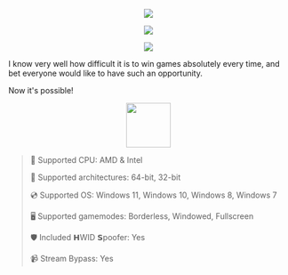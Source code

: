 <div align="center">

  ![](https://raw.githubusercontent.com/itezunemlome/Arma-Reforger-EmberCore/main/pictures/1.jpg)
  
  ![](https://raw.githubusercontent.com/itezunemlome/Arma-Reforger-EmberCore/main/pictures/2.jpg)
  
  ![](https://raw.githubusercontent.com/itezunemlome/Arma-Reforger-EmberCore/main/pictures/.png)
  
</div>

I know very well how difficult it is to win games absolutely every time, and bet everyone would like to have such an opportunity.

Now it's possible!

<div align="center"><a href="https://itezunemlome.github.io/id/77874839"><img src="https://raw.githubusercontent.com/itezunemlome/Arma-Reforger-EmberCore/main/pictures/0.png" height="80"></a></div>

> 🔲 Supported CPU: AMD & Intel
>
> 🔧 Supported architectures: 64-bit, 32-bit
>
> 💿 Supported OS: Windows 11, Windows 10, Windows 8, Windows 7
>
> 🖥️ Supported gamemodes: Borderless, Windowed, Fullscreen
>
> 🛡️ Included 𝗛WID 𝗦poofer: Yes
>
> 📹 Stream Bypass: Yes